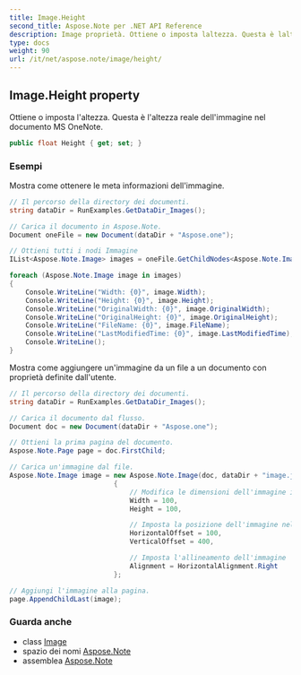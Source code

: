 ```yaml
---
title: Image.Height
second_title: Aspose.Note per .NET API Reference
description: Image proprietà. Ottiene o imposta laltezza. Questa è laltezza reale dellimmagine nel documento MS OneNote.
type: docs
weight: 90
url: /it/net/aspose.note/image/height/
---
```

## Image.Height property

Ottiene o imposta l'altezza. Questa è l'altezza reale dell'immagine nel documento MS OneNote.

```csharp
public float Height { get; set; }
```

### Esempi

Mostra come ottenere le meta informazioni dell'immagine.

```csharp
// Il percorso della directory dei documenti.
string dataDir = RunExamples.GetDataDir_Images();

// Carica il documento in Aspose.Note.
Document oneFile = new Document(dataDir + "Aspose.one");

// Ottieni tutti i nodi Immagine
IList<Aspose.Note.Image> images = oneFile.GetChildNodes<Aspose.Note.Image>();

foreach (Aspose.Note.Image image in images)
{
    Console.WriteLine("Width: {0}", image.Width);
    Console.WriteLine("Height: {0}", image.Height);
    Console.WriteLine("OriginalWidth: {0}", image.OriginalWidth);
    Console.WriteLine("OriginalHeight: {0}", image.OriginalHeight);
    Console.WriteLine("FileName: {0}", image.FileName);
    Console.WriteLine("LastModifiedTime: {0}", image.LastModifiedTime);
    Console.WriteLine();
}
```

Mostra come aggiungere un'immagine da un file a un documento con proprietà definite dall'utente.

```csharp
// Il percorso della directory dei documenti.
string dataDir = RunExamples.GetDataDir_Images();

// Carica il documento dal flusso.
Document doc = new Document(dataDir + "Aspose.one");

// Ottieni la prima pagina del documento.
Aspose.Note.Page page = doc.FirstChild;

// Carica un'immagine dal file.
Aspose.Note.Image image = new Aspose.Note.Image(doc, dataDir + "image.jpg")
                          {
                              // Modifica le dimensioni dell'immagine in base alle tue esigenze (opzionale).
                              Width = 100,
                              Height = 100,

                              // Imposta la posizione dell'immagine nella pagina (opzionale).
                              HorizontalOffset = 100,
                              VerticalOffset = 400,

                              // Imposta l'allineamento dell'immagine
                              Alignment = HorizontalAlignment.Right
                          };

// Aggiungi l'immagine alla pagina.
page.AppendChildLast(image);
```

### Guarda anche

* class [Image](../)
* spazio dei nomi [Aspose.Note](../../image/)
* assemblea [Aspose.Note](../../../)


